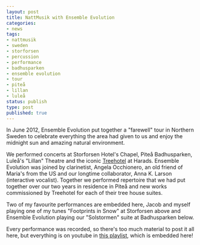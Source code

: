 ```yaml
---
layout: post
title: NattMusik with Ensemble Evolution
categories:
- news
tags:
- nattmusik
- sweden
- storforsen
- percussion
- performance
- badhusparken
- ensemble evolution
- tour
- piteå
- lillan
- luleå
status: publish
type: post
published: true
---
```


In June 2012, Ensemble Evolution put together a "farewell" tour in Northern Sweden to celebrate everything the area had given to us and enjoy the midnight sun and amazing natural environment.

We performed concerts at Storforsen Hotel's Chapel, Piteå Badhusparken, Luleå's "Lillan" Theatre and the iconic [Treehotel](http://www.treehotel.se) at Harads. Ensemble Evolution was joined by clarinetist, Angela Occhionero, an old friend of Maria's from the US and our longtime collaborator, Anna K. Larson (interactive vocalist). Together we performed repertoire that we had put together over our two years in residence in Piteå and new works commissioned by Treehotel for each of their tree house suites.

Two of my favourite performances are embedded here, Jacob and myself playing one of my tunes "Footprints in Snow" at Storforsen above and Ensemble Evolution playing our "Solstormen" suite at Badhusparken below. 

Every performance was recorded, so there's too much material to post it all here, but everything is on youtube in [this playlist](http://www.youtube.com/playlist?list=PLnRoOVbpGXfZaRKZACoUu-uJFDnXCo9Qa&feature=addto), which is embedded here!

